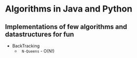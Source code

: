 # Algorithms in Java and Python
## Implementations of few algorithms and datastructures for fun

- BackTracking 
     - ` N-Queens`      -    O(N!)

